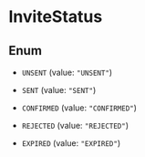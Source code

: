 

# InviteStatus

## Enum


* `UNSENT` (value: `"UNSENT"`)

* `SENT` (value: `"SENT"`)

* `CONFIRMED` (value: `"CONFIRMED"`)

* `REJECTED` (value: `"REJECTED"`)

* `EXPIRED` (value: `"EXPIRED"`)



